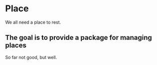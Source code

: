 # Place

We all need a place to rest.

## The goal is to provide a package for managing places

So far not good, but well.

